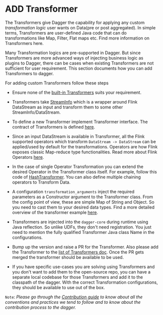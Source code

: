# ADD Transformer

The Transformers give Dagger the capability for applying any custom _transformation logic_ user wants on Data(pre or post aggregated). In simple terms, Transformers are user-defined Java code that can do transformations like Map, Filter, Flat maps etc. Find more information on Transformers here.

Many Transformation logics are pre-supported in Dagger. But since Transformers are more advanced ways of injecting business logic as plugins to Dagger, there can be cases when existing Transformers are not sufficient for user requirement. This section documents how you can add Transformers to dagger.

For adding custom Transformers follow these steps

- Ensure none of the [built-in Transformers](../reference/transformers.md) suits your requirement.

- Transformers take [StreamInfo](https://github.com/odpf/dagger/blob/main/dagger-common/src/main/java/io/odpf/dagger/common/core/StreamInfo.java) which is a wrapper around Flink DataStream as input and transform them to some other StreamInfo/DataStream.

- To define a new Transformer implement Transformer interface. The contract of Transformers is defined [here](https://github.com/odpf/dagger/blob/main/dagger-common/src/main/java/io/odpf/dagger/common/core/Transformer.java).

- Since an input DataStream is available in Transformer, all the Flink supported operators which transform `DataStream -> DataStream` can be applied/used by default for the transformations. Operators are how Flink exposes classic Map-reduce type functionalities. Read more about Flink Operators [here](https://ci.apache.org/projects/flink/flink-docs-release-1.14/dev/stream/operators/).

- In the case of single Operator Transformation you can extend the desired Operator in the Transformer class itself. For example, follow this code of [HashTransformer](https://github.com/odpf/dagger/blob/main/dagger-functions/src/main/java/io/odpf/dagger/functions/transformers/HashTransformer.java). You can also define multiple chaining operators to Transform Data.

- A configuration `transformation_arguments` inject the required parameters as a Constructor argument to the Transformer class. From the config point of view, these are simple Map of String and Object. So you need to cast them to your desired data types. Find a more detailed overview of the transformer example [here](../guides/use_transformer.md).

- Transformers are injected into the `dagger-core` during runtime using Java reflection. So unlike UDFs, they don't need registration. You just need to mention the fully qualified Transformer Java class Name in the configurations.

- Bump up the version and raise a PR for the Transformer. Also please add the Transformer to the [list of Transformers doc](../reference/transformers.md). Once the PR gets merged the transformer should be available to be used.

- If you have specific use-cases you are solving using Transformers and you don't want to add them to the open-source repo, you can have a separate local codebase for those Transformers and add it to the classpath of the dagger. With the correct Transformation configurations, they should be available to use out of the box.

`Note`: _Please go through the [Contribution guide](../contribute/contribution.md) to know about all the conventions and practices we tend to follow and to know about the contribution process to the dagger._
